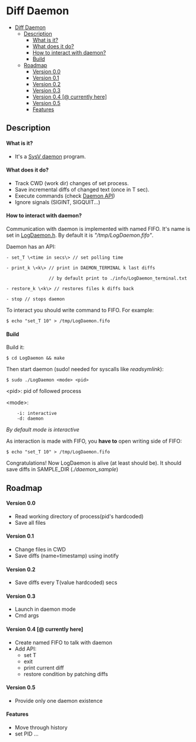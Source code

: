 # Diff Daemon

- [Diff Daemon](#diff-daemon)
	- [Description](#description)
		- [What is it?](#what-is-it)
		- [What does it do?](#what-does-it-do)
		- [How to interact with daemon?](#how-to-interact-with-daemon)
		- [Build](#build)
	- [Roadmap](#roadmap)
		- [Version 0.0](#version-00)
		- [Version 0.1](#version-01)
		- [Version 0.2](#version-02)
		- [Version 0.3](#version-03)
		- [Version 0.4 \[@ currently here\]](#version-04--currently-here)
		- [Version 0.5](#version-05)
		- [Features](#features)

## Description

#### What is it?
* It's a [SysV daemon](https://www.freedesktop.org/software/systemd/man/daemon.html) program.

#### What does it do?
* Track CWD (work dir) changes of set process.
* Save incremental diffs of changed text (once in T sec).
* Execute commands (check [Daemon API](#how-to-interact-with-daemon))
* Ignore signals (SIGINT, SIGQUIT...)


#### How to interact with daemon?

Communication with daemon is implemented with named FIFO.
It's name is set in [LogDaemon.h](LogDaemon.h). By default it is *"/tmp/LogDaemon.fifo"*.

Daemon has an API:

```
- set_T \<time in secs\> // set polling time

- print_k \<k\> // print in DAEMON_TERMINAL k last diffs

                // by default print to ./info/LogDaemon_terminal.txt

- restore_k \<k\> // restores files k diffs back

- stop // stops daemon
```

To interact you should write command to FIFO. For example:

```
$ echo "set_T 10" > /tmp/LogDaemon.fifo
```


#### Build

Build it:
```
$ cd LogDaemon && make
```

Then start daemon (sudo! needed for syscalls like *readsymlink*):
```
$ sudo ./LogDaemon <mode> <pid>
```

\<pid\>: pid of followed process 

\<mode\>:

        -i: interactive
        -d: daemon


*By default mode is interactive*

As interaction is made with FIFO, you **have to** open writing side of FIFO:
```
$ echo "set_T 10" > /tmp/LogDaemon.fifo
```

Congratulations! Now LogDaemon is alive (at least should be). It should save diffs in SAMPLE_DIR (*./daemon_sample*)

## Roadmap

#### Version 0.0

* Read working directory of process(pid's hardcoded)
* Save all files

#### Version 0.1

* Change files in CWD
* Save diffs (name=timestamp) using inotify

#### Version 0.2

* Save diffs every T(value hardcoded) secs

#### Version 0.3

* Launch in daemon mode
* Cmd args

#### Version 0.4 [@ currently here]

* Create named FIFO to talk with daemon
* Add API:
	* set T
	* exit
	* print current diff
	* restore condition by patching diffs

#### Version 0.5
* Provide only one daemon existence

#### Features

* Move through history
* set PID
...
